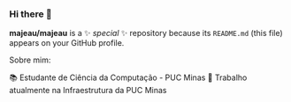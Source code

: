 ### Hi there 👋

**majeau/majeau** is a ✨ _special_ ✨ repository because its `README.md` (this file) appears on your GitHub profile.

Sobre mim:

📚 Estudante de Ciência da Computação - PUC Minas
🏫 Trabalho atualmente na Infraestrutura da PUC Minas
